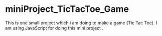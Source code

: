 # miniProject_TicTacToe_Game
This is one small project which i am doing to make a game (Tic Tac Toe). I am using JavaScript for doing this mini project .
